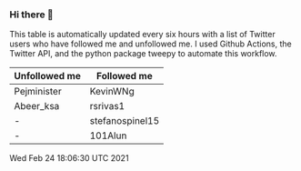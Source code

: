 ### Hi there 👋

This table is automatically updated every six hours with a list of Twitter users who have followed me and unfollowed me. I used Github Actions, the Twitter API, and the python package tweepy to automate this workflow.

| Unfollowed me |  Followed me |
| --- | --- |
|Pejminister|KevinWNg|
|Abeer_ksa|rsrivas1|
|-|stefanospinel15|
|-|101Alun|
Wed Feb 24 18:06:30 UTC 2021
